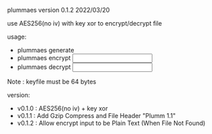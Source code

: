 plummaes version 0.1.2 2022/03/20

use AES256(no iv) with key xor to encrypt/decrypt file

usage:
- plummaes generate <keyfile>
- plummaes encrypt <input> <output> <keyfile>
- plummaes decrypt <input> <output> <keyfile>

Note : keyfile must be 64 bytes

version:
- v0.1.0 : AES256(no iv) + key xor 
- v0.1.1 : Add Gzip Compress and File Header "Plumm 1.1"
- v0.1.2 : Allow encrypt input to be Plain Text (When File Not Found)